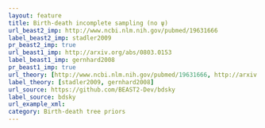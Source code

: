 ```yaml
---
layout: feature
title: Birth-death incomplete sampling (no ψ)
url_beast2_imp: http://www.ncbi.nlm.nih.gov/pubmed/19631666
label_beast2_imp: stadler2009
pr_beast2_imp: true
url_beast1_imp: http://arxiv.org/abs/0803.0153
label_beast1_imp: gernhard2008
pr_beast1_imp: true
url_theory: [http://www.ncbi.nlm.nih.gov/pubmed/19631666, http://arxiv.org/abs/0803.0153]
label_theory: [stadler2009, gernhard2008]
url_source: https://github.com/BEAST2-Dev/bdsky
label_source: bdsky
url_example_xml: 
category: Birth-death tree priors
---
```

